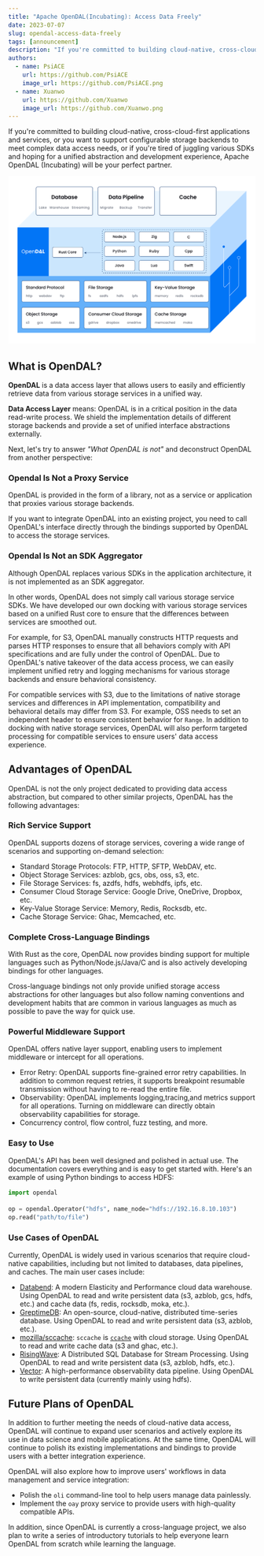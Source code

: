 ```yaml
---
title: "Apache OpenDAL(Incubating): Access Data Freely"
date: 2023-07-07
slug: opendal-access-data-freely
tags: [announcement]
description: "If you're committed to building cloud-native, cross-cloud-first applications and services, or you want to support configurable storage backends to meet complex data access needs, or if you're tired of juggling various SDKs and hoping for a unified abstraction and development experience, Apache OpenDAL (Incubating) will be your perfect partner."
authors:
  - name: PsiACE
    url: https://github.com/PsiACE
    image_url: https://github.com/PsiACE.png
  - name: Xuanwo
    url: https://github.com/Xuanwo
    image_url: https://github.com/Xuanwo.png
---
```


If you're committed to building cloud-native, cross-cloud-first applications and services, or you want to support configurable storage backends to meet complex data access needs, or if you're tired of juggling various SDKs and hoping for a unified abstraction and development experience, Apache OpenDAL (Incubating) will be your perfect partner.

![OpenDAL Arch](opendal-arch.png)

<!--truncate-->

## What is OpenDAL?

**OpenDAL** is a data access layer that allows users to easily and efficiently retrieve data from various storage services in a unified way.

**Data Access Layer** means: OpenDAL is in a critical position in the data read-write process. We shield the implementation details of different storage backends and provide a set of unified interface abstractions externally.

Next, let's try to answer *"What OpenDAL is not"* and deconstruct OpenDAL from another perspective:

### Opendal Is Not a Proxy Service

OpenDAL is provided in the form of a library, not as a service or application that proxies various storage backends.

If you want to integrate OpenDAL into an existing project, you need to call OpenDAL's interface directly through the bindings supported by OpenDAL to access the storage services.

### Opendal Is Not an SDK Aggregator

Although OpenDAL replaces various SDKs in the application architecture, it is not implemented as an SDK aggregator.

In other words, OpenDAL does not simply call various storage service SDKs. We have developed our own docking with various storage services based on a unified Rust core to ensure that the differences between services are smoothed out.

For example, for S3, OpenDAL manually constructs HTTP requests and parses HTTP responses to ensure that all behaviors comply with API specifications and are fully under the control of OpenDAL. Due to OpenDAL's native takeover of the data access process, we can easily implement unified retry and logging mechanisms for various storage backends and ensure behavioral consistency.

For compatible services with S3, due to the limitations of native storage services and differences in API implementation, compatibility and behavioral details may differ from S3. For example, OSS needs to set an independent header to ensure consistent behavior for `Range`. In addition to docking with native storage services, OpenDAL will also perform targeted processing for compatible services to ensure users' data access experience.

## Advantages of OpenDAL

OpenDAL is not the only project dedicated to providing data access abstraction, but compared to other similar projects, OpenDAL has the following advantages:

### Rich Service Support

OpenDAL supports dozens of storage services, covering a wide range of scenarios and supporting on-demand selection:

- Standard Storage Protocols: FTP, HTTP, SFTP, WebDAV, etc.
- Object Storage Services: azblob, gcs, obs, oss, s3, etc.
- File Storage Services: fs, azdfs, hdfs, webhdfs, ipfs, etc.
- Consumer Cloud Storage Service: Google Drive, OneDrive, Dropbox, etc.
- Key-Value Storage Service: Memory, Redis, Rocksdb, etc.
- Cache Storage Service: Ghac, Memcached, etc.

### Complete Cross-Language Bindings

With Rust as the core, OpenDAL now provides binding support for multiple languages such as Python/Node.js/Java/C and is also actively developing bindings for other languages.

Cross-language bindings not only provide unified storage access abstractions for other languages but also follow naming conventions and development habits that are common in various languages as much as possible to pave the way for quick use.

### Powerful Middleware Support

OpenDAL offers native layer support, enabling users to implement middleware or intercept for all operations.

- Error Retry: OpenDAL supports fine-grained error retry capabilities. In addition to common request retries, it supports breakpoint resumable transmission without having to re-read the entire file.
- Observability: OpenDAL implements logging,tracing,and metrics support for all operations. Turning on middleware can directly obtain observability capabilities for storage.
- Concurrency control, flow control, fuzz testing, and more.

### Easy to Use

OpenDAL's API has been well designed and polished in actual use. The documentation covers everything and is easy to get started with. Here's an example of using Python bindings to access HDFS:

```python
import opendal
    
op = opendal.Operator("hdfs", name_node="hdfs://192.16.8.10.103")
op.read("path/to/file")
```

### Use Cases of OpenDAL

Currently, OpenDAL is widely used in various scenarios that require cloud-native capabilities, including but not limited to databases, data pipelines, and caches. The main user cases include:

- [Databend](https://github.com/datafuselabs/databend/): A modern Elasticity and Performance cloud data warehouse. Using OpenDAL to read and write persistent data (s3, azblob, gcs, hdfs, etc.) and cache data (fs, redis, rocksdb, moka, etc.).
- [GreptimeDB](https://github.com/GreptimeTeam/greptimedb): An open-source, cloud-native, distributed time-series database. Using OpenDAL to read and write persistent data (s3, azblob, etc.).
- [mozilla/sccache](https://github.com/mozilla/sccache/): `sccache` is [`ccache`](https://github.com/ccache/ccache) with cloud storage. Using OpenDAL to read and write cache data (s3 and ghac, etc.).
- [RisingWave](https://github.com/risingwavelabs/risingwave): A Distributed SQL Database for Stream Processing. Using OpenDAL to read and write persistent data (s3, azblob, hdfs, etc.).
- [Vector](https://github.com/vectordotdev/vector): A high-performance observability data pipeline. Using OpenDAL to write persistent data (currently mainly using hdfs).

## Future Plans of OpenDAL

In addition to further meeting the needs of cloud-native data access, OpenDAL will continue to expand user scenarios and actively explore its use in data science and mobile applications. At the same time, OpenDAL will continue to polish its existing implementations and bindings to provide users with a better integration experience.

OpenDAL will also explore how to improve users' workflows in data management and service integration:

- Polish the `oli` command-line tool to help users manage data painlessly.
- Implement the `oay` proxy service to provide users with high-quality compatible APIs.

In addition, since OpenDAL is currently a cross-language project, we also plan to write a series of introductory tutorials to help everyone learn OpenDAL from scratch while learning the language.
